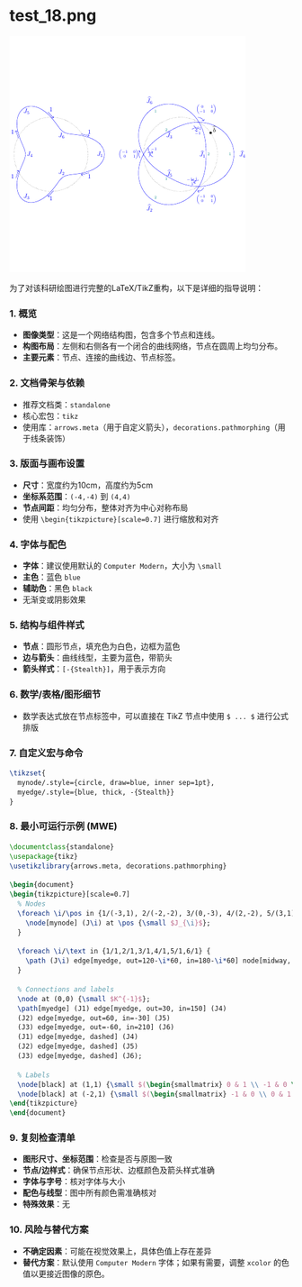 # test_18.png

![test_18.png](../../../eval_dataset/images/test_18.png)

为了对该科研绘图进行完整的LaTeX/TikZ重构，以下是详细的指导说明：

### 1. 概览
- **图像类型**：这是一个网络结构图，包含多个节点和连线。
- **构图布局**：左侧和右侧各有一个闭合的曲线网络，节点在圆周上均匀分布。
- **主要元素**：节点、连接的曲线边、节点标签。

### 2. 文档骨架与依赖
- 推荐文档类：`standalone`
- 核心宏包：`tikz`
- 使用库：`arrows.meta`（用于自定义箭头），`decorations.pathmorphing`（用于线条装饰）

### 3. 版面与画布设置
- **尺寸**：宽度约为10cm，高度约为5cm
- **坐标系范围**：`(-4,-4)` 到 `(4,4)`
- **节点间距**：均匀分布，整体对齐为中心对称布局
- 使用 `\begin{tikzpicture}[scale=0.7]` 进行缩放和对齐

### 4. 字体与配色
- **字体**：建议使用默认的 `Computer Modern`，大小为 `\small`
- **主色**：蓝色 `blue`
- **辅助色**：黑色 `black`
- 无渐变或阴影效果

### 5. 结构与组件样式
- **节点**：圆形节点，填充色为白色，边框为蓝色
- **边与箭头**：曲线线型，主要为蓝色，带箭头
- **箭头样式**：`[-{Stealth}]`，用于表示方向

### 6. 数学/表格/图形细节
- 数学表达式放在节点标签中，可以直接在 TikZ 节点中使用 `$ ... $` 进行公式排版

### 7. 自定义宏与命令
```latex
\tikzset{
  mynode/.style={circle, draw=blue, inner sep=1pt},
  myedge/.style={blue, thick, -{Stealth}}
}
```

### 8. 最小可运行示例 (MWE)
```latex
\documentclass{standalone}
\usepackage{tikz}
\usetikzlibrary{arrows.meta, decorations.pathmorphing}

\begin{document}
\begin{tikzpicture}[scale=0.7]
  % Nodes
  \foreach \i/\pos in {1/(-3,1), 2/(-2,-2), 3/(0,-3), 4/(2,-2), 5/(3,1), 6/(0,3)} {
    \node[mynode] (J\i) at \pos {\small $J_{\i}$};
  }
  
  \foreach \i/\text in {1/1,2/1,3/1,4/1,5/1,6/1} {
    \path (J\i) edge[myedge, out=120-\i*60, in=180-\i*60] node[midway, above] {\text} (J\6);
  }
  
  % Connections and labels
  \node at (0,0) {\small $K^{-1}$};
  \path[myedge] (J1) edge[myedge, out=30, in=150] (J4)
  (J2) edge[myedge, out=60, in=-30] (J5)
  (J3) edge[myedge, out=-60, in=210] (J6)
  (J1) edge[myedge, dashed] (J4)
  (J2) edge[myedge, dashed] (J5)
  (J3) edge[myedge, dashed] (J6);
  
  % Labels
  \node[black] at (1,1) {\small $(\begin{smallmatrix} 0 & 1 \\ -1 & 0 \end{smallmatrix})$};
  \node[black] at (-2,1) {\small $(\begin{smallmatrix} -1 & 0 \\ 0 & 1 \end{smallmatrix})$};
\end{tikzpicture}
\end{document}
```

### 9. 复刻检查清单
- **图形尺寸、坐标范围**：检查是否与原图一致
- **节点/边样式**：确保节点形状、边框颜色及箭头样式准确
- **字体与字号**：核对字体与大小
- **配色与线型**：图中所有颜色需准确核对
- **特殊效果**：无

### 10. 风险与替代方案
- **不确定因素**：可能在视觉效果上，具体色值上存在差异
- **替代方案**：默认使用 `Computer Modern` 字体；如果有需要，调整 `xcolor` 的色值以更接近图像的原色。

